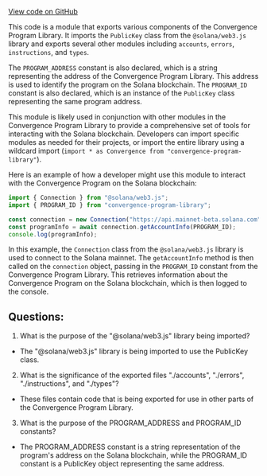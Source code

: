 [View code on GitHub](https://github.com/convergence-rfq/convergence-program-library/rfq/js/generated/index.d.ts)

This code is a module that exports various components of the Convergence Program Library. It imports the `PublicKey` class from the `@solana/web3.js` library and exports several other modules including `accounts`, `errors`, `instructions`, and `types`. 

The `PROGRAM_ADDRESS` constant is also declared, which is a string representing the address of the Convergence Program Library. This address is used to identify the program on the Solana blockchain. The `PROGRAM_ID` constant is also declared, which is an instance of the `PublicKey` class representing the same program address.

This module is likely used in conjunction with other modules in the Convergence Program Library to provide a comprehensive set of tools for interacting with the Solana blockchain. Developers can import specific modules as needed for their projects, or import the entire library using a wildcard import (`import * as Convergence from "convergence-program-library"`).

Here is an example of how a developer might use this module to interact with the Convergence Program on the Solana blockchain:

```javascript
import { Connection } from "@solana/web3.js";
import { PROGRAM_ID } from "convergence-program-library";

const connection = new Connection("https://api.mainnet-beta.solana.com");
const programInfo = await connection.getAccountInfo(PROGRAM_ID);
console.log(programInfo);
```

In this example, the `Connection` class from the `@solana/web3.js` library is used to connect to the Solana mainnet. The `getAccountInfo` method is then called on the `connection` object, passing in the `PROGRAM_ID` constant from the Convergence Program Library. This retrieves information about the Convergence Program on the Solana blockchain, which is then logged to the console.
## Questions: 
 1. What is the purpose of the "@solana/web3.js" library being imported?
- The "@solana/web3.js" library is being imported to use the PublicKey class.

2. What is the significance of the exported files "./accounts", "./errors", "./instructions", and "./types"?
- These files contain code that is being exported for use in other parts of the Convergence Program Library.

3. What is the purpose of the PROGRAM_ADDRESS and PROGRAM_ID constants?
- The PROGRAM_ADDRESS constant is a string representation of the program's address on the Solana blockchain, while the PROGRAM_ID constant is a PublicKey object representing the same address.